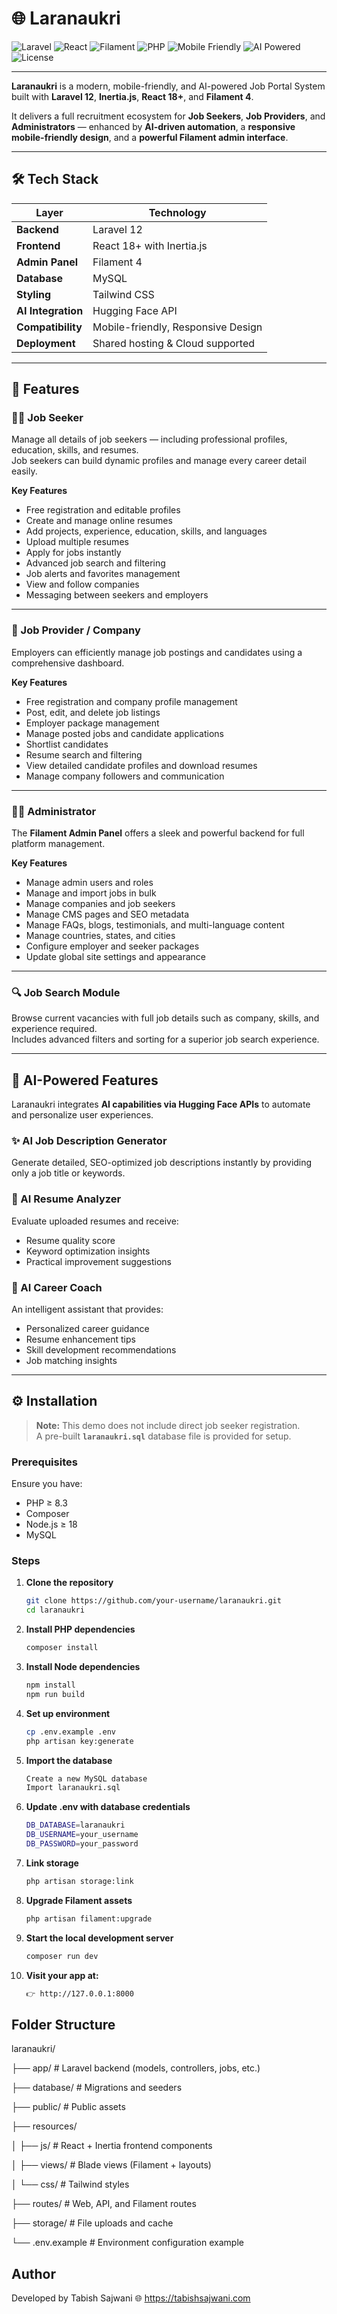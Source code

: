 # 🌐 Laranaukri

![Laravel](https://img.shields.io/badge/Laravel-12.x-FF2D20?logo=laravel&logoColor=white) ![React](https://img.shields.io/badge/React-18+-61DAFB?logo=react&logoColor=black)
![Filament](https://img.shields.io/badge/Filament-4.x-8B5CF6?logo=filamentphp&logoColor=white) ![PHP](https://img.shields.io/badge/PHP-8.3+-777BB4?logo=php&logoColor=white)
![Mobile Friendly](https://img.shields.io/badge/Mobile-Friendly-brightgreen?logo=android&logoColor=white) ![AI Powered](https://img.shields.io/badge/AI-Powered-blueviolet?logo=openai&logoColor=white)
![License](https://img.shields.io/badge/License-MIT-yellow)

---

**Laranaukri** is a modern, mobile-friendly, and AI-powered Job Portal System built with **Laravel 12**, **Inertia.js**, **React 18+**, and **Filament 4**.

It delivers a full recruitment ecosystem for **Job Seekers**, **Job Providers**, and **Administrators** — enhanced by **AI-driven automation**, a **responsive mobile-friendly design**, and a **powerful Filament admin interface**.

---

## 🛠️ Tech Stack

| Layer              | Technology                         |
| ------------------ | ---------------------------------- |
| **Backend**        | Laravel 12                         |
| **Frontend**       | React 18+ with Inertia.js          |
| **Admin Panel**    | Filament 4                         |
| **Database**       | MySQL                              |
| **Styling**        | Tailwind CSS                       |
| **AI Integration** | Hugging Face API                   |
| **Compatibility**  | Mobile-friendly, Responsive Design |
| **Deployment**     | Shared hosting & Cloud supported   |

---

## 🚀 Features

### 👨‍💼 Job Seeker

Manage all details of job seekers — including professional profiles, education, skills, and resumes.  
Job seekers can build dynamic profiles and manage every career detail easily.

**Key Features**

- Free registration and editable profiles
- Create and manage online resumes
- Add projects, experience, education, skills, and languages
- Upload multiple resumes
- Apply for jobs instantly
- Advanced job search and filtering
- Job alerts and favorites management
- View and follow companies
- Messaging between seekers and employers

---

### 🏢 Job Provider / Company

Employers can efficiently manage job postings and candidates using a comprehensive dashboard.

**Key Features**

- Free registration and company profile management
- Post, edit, and delete job listings
- Employer package management
- Manage posted jobs and candidate applications
- Shortlist candidates
- Resume search and filtering
- View detailed candidate profiles and download resumes
- Manage company followers and communication

---

### 🧑‍💻 Administrator

The **Filament Admin Panel** offers a sleek and powerful backend for full platform management.

**Key Features**

- Manage admin users and roles
- Manage and import jobs in bulk
- Manage companies and job seekers
- Manage CMS pages and SEO metadata
- Manage FAQs, blogs, testimonials, and multi-language content
- Manage countries, states, and cities
- Configure employer and seeker packages
- Update global site settings and appearance

---

### 🔍 Job Search Module

Browse current vacancies with full job details such as company, skills, and experience required.  
Includes advanced filters and sorting for a superior job search experience.

---

## 🤖 AI-Powered Features

Laranaukri integrates **AI capabilities via Hugging Face APIs** to automate and personalize user experiences.

### ✨ AI Job Description Generator

Generate detailed, SEO-optimized job descriptions instantly by providing only a job title or keywords.

### 📄 AI Resume Analyzer

Evaluate uploaded resumes and receive:

- Resume quality score
- Keyword optimization insights
- Practical improvement suggestions

### 💬 AI Career Coach

An intelligent assistant that provides:

- Personalized career guidance
- Resume enhancement tips
- Skill development recommendations
- Job matching insights

---

## ⚙️ Installation

> **Note:** This demo does not include direct job seeker registration.  
> A pre-built **`laranaukri.sql`** database file is provided for setup.

### Prerequisites

Ensure you have:

- PHP ≥ 8.3
- Composer
- Node.js ≥ 18
- MySQL

### Steps

1. **Clone the repository**

   ```bash
   git clone https://github.com/your-username/laranaukri.git
   cd laranaukri

   ```

2. **Install PHP dependencies**

   ```bash
   composer install

   ```

3. **Install Node dependencies**

   ```bash
   npm install
   npm run build

   ```

4. **Set up environment**

   ```bash
   cp .env.example .env
   php artisan key:generate

   ```

5. **Import the database**

   ```bash
   Create a new MySQL database
   Import laranaukri.sql

   ```

6. **Update .env with database credentials**

   ```bash
   DB_DATABASE=laranaukri
   DB_USERNAME=your_username
   DB_PASSWORD=your_password

   ```

7. **Link storage**

   ```bash
   php artisan storage:link

   ```

8. **Upgrade Filament assets**

   ```bash
   php artisan filament:upgrade

   ```

9. **Start the local development server**

   ```bash
   composer run dev

   ```

10. **Visit your app at:**
    ```bash
    👉 http://127.0.0.1:8000
    ```

## Folder Structure

laranaukri/

├── app/ # Laravel backend (models, controllers, jobs, etc.)

├── database/ # Migrations and seeders

├── public/ # Public assets

├── resources/

│ ├── js/ # React + Inertia frontend components

│ ├── views/ # Blade views (Filament + layouts)

│ └── css/ # Tailwind styles

├── routes/ # Web, API, and Filament routes

├── storage/ # File uploads and cache

└── .env.example # Environment configuration example

## Author

Developed by Tabish Sajwani 🌐 https://tabishsajwani.com
